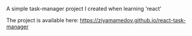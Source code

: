 A simple task-manager project I created when learning 'react'

The project is available here: https://ziyamamedov.github.io/react-task-manager
